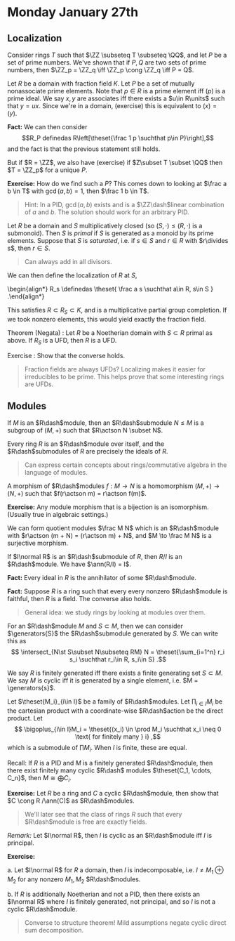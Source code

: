 # Monday January 27th

## Localization

Consider rings $T$ such that $\ZZ \subseteq T \subseteq \QQ$, and let $P$ be a set of prime numbers.
We've shown that if $P, Q$ are two sets of prime numbers, then $\ZZ_p = \ZZ_q \iff \ZZ_p \cong \ZZ_q \iff P = Q$.

Let $R$ be a domain with fraction field $K$.
Let $P$ be a set of mutually nonassociate prime elements.
Note that $p\in R$ is a prime element iff $(p)$ is a prime ideal.
We say $x, y$ are associates iff there exists a $u\in R\units$ such that $y=ux$.
Since we're in a domain, (exercise) this is equivalent to $(x) = (y)$.

**Fact:**
We can then consider $$R_P definedas R\left[\theset{\frac 1 p \suchthat p\in P}\right],$$ and the fact is that the previous statement still holds.

But if $R = \ZZ$, we also have (exercise) if $Z\subset T \subset \QQ$ then $T = \ZZ_p$ for a unique $P$.

**Exercise:** 
How do we find such a $P$? 
This comes down to looking at $\frac a b \in T$ with $\gcd(a, b) = 1$, then $\frac 1 b \in T$.

> Hint: In a PID, $\gcd(a, b)$ exists and is a $\ZZ\dash$linear combination of $a$ and $b$.
> The solution should work for an arbitrary PID.

Let $R$ be a domain and $S$ multiplicatively closed (so $(S, \cdot) \leq (R, \cdot)$ is a submonoid).
Then $S$ is *primal* if $S$ is generated as a monoid by its prime elements.
Suppose that $S$ is *saturated*, i.e. if $s\in S$ and $r\in R$ with $r\divides s$, then $r\in S$.

> Can always add in all divisors.

We can then define the localization of $R$ at $S$, 

\begin{align*}
R_s \definedas \theset{ \frac a s \suchthat a\in R, s\in S }
.\end{align*}

This satisfies $R \subset R_S \subset K$, and is a multiplicative partial group completion.
If we took nonzero elements, this would yield exactly the fraction field.

Theorem (Negata)
: Let $R$ be a Noetherian domain with $S\subset R$ primal as above.
  If $R_S$ is a UFD, then $R$ is a UFD.

Exercise
: Show that the converse holds.

> Fraction fields are always UFDs?
> Localizing makes it easier for irreducibles to be prime.
> This helps prove that some interesting rings are UFDs.

## Modules

If $M$ is an $R\dash$module, then an $R\dash$submodule $N \leq M$ is a subgroup of $(M, +)$ such that $R\actson N \subset N$.

Every ring $R$ is an $R\dash$module over itself, and the $R\dash$submodules of $R$ are precisely the ideals of $R$.

> Can express certain concepts about rings/commutative algebra in the language of modules.

A morphism of $R\dash$modules $f: M\to N$ is a homomorphism $(M, +) \to (N, +)$ such that $f(r\actson m) = r\actson f(m)$.

**Exercise:**
Any module morphism that is a bijection is an isomorphism. 
(Usually true in algebraic settings.)

We can form quotient modules $\frac M N$ which is an $R\dash$module with $r\actson (m + N) = (r\actson m) + N$, and $M \to \frac M N$ is a surjective morphism.

If $I\normal R$ is an $R\dash$submodule of $R$, then $R/I$ is an $R\dash$module.
We have $\ann(R/I) = I$.

**Fact:**
Every ideal in $R$ is the annihilator of some $R\dash$module.

**Fact:**
Suppose $R$ is a ring such that every every nonzero $R\dash$module is faithful, then $R$ is a field.
The converse also holds.

> General idea: we study rings by looking at modules over them.

For an $R\dash$module $M$ and $S\subset M$, then we can consider $\generators{S}$ the $R\dash$submodule generated by $S$.
We can write this as 
$$
\intersect_{N\st S\subset N\subseteq RM} N = \theset{\sum_{i=1^n} r_i s_i \suchthat r_i\in R, s_i\in S}
.$$

We say $R$ is finitely generated iff there exists a finite generating set $S \subset M$.
We say $M$ is cyclic iff it is generated by a single element, i.e. $M = \generators{s}$.

Let $\theset{M_i}_{i\in I}$ be a family of $R\dash$modules.
Let $\prod_{i\in I} M_i$ be the cartesian product with a coordinate-wise $R\dash$action be the direct product.
Let 
$$
\bigoplus_{i\in I}M_i = \theset{(x_i) \in \prod M_i \suchthat x_i \neq 0 \text{ for finitely many } i}
,$$ 
which is a submodule of $\prod M_i$.
When $I$ is finite, these are equal.

Recall:
If $R$ is a PID and $M$ is a finitely generated $R\dash$module, then there exist finitely many cyclic $R\dash$ modules $\theset{C_1, \cdots, C_n}$, then $M \cong \bigoplus C_i$.

**Exercise:**
Let $R$ be a ring and $C$ a cyclic $R\dash$module, then show that $C \cong R /\ann(C)$ as $R\dash$modules.

> We'll later see that the class of rings $R$ such that every $R\dash$module is free are exactly fields.

*Remark:*
Let $I\normal R$, then $I$ is cyclic as an $R\dash$module iff $I$ is principal.

**Exercise:**

a. Let $I\normal R$ for $R$ a domain, then $I$ is indecomposable, i.e. $I\neq M_1 \oplus M_2$ for any nonzero $M_1, M_2$ $R\dash$modules.

b. If $R$ is additionally Noetherian and not a PID, then there exists an $I\normal R$ where $I$ is finitely generated, not principal, and so $I$ is not a cyclic $R\dash$module.

> Converse to structure theorem! Mild assumptions negate cyclic direct sum decomposition.


